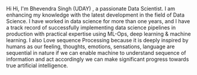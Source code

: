 Hi
Hi, I'm Bhevendra Singh (UDAY) , a passionate Data Scientist. I am enhancing my knowledge with the latest development in the field of Data Science.
I have worked in data science for more than one years, and I have a track record of successfully implementing data science pipelines in production with practical expertise using ML-Ops, deep learning & machine learning. 
I also Love sequence Processing because it is deeply inspired by humans as our feeling, thoughts, emotions, sensations, language are sequential in nature if we can enable machine to understand sequence of information and act accordingly we can make significant progress towards true artificial intelligence.
